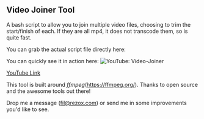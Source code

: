 ## Video Joiner Tool #

A bash script to allow you to join multiple video files, choosing to trim the start/finish of each. If they are all mp4, it does not transcode them, so is quite fast.

You can grab the actual script file directly here:

You can quickly see it in action here:
![YouTube: Video-Joiner](https://i9.ytimg.com/vi/bM7iZctYbbE/mq1.jpg?sqp=CNKy6_MF&rs=AOn4CLAUyPpq13kRHS5mvOdCM3T5pjwhdQ)

[YouTube Link](https://youtu.be/bM7iZctYbbE)

This tool is built around *ffmpeg*(https://ffmpeg.org/). Thanks to open source and the awesome tools out there!

Drop me a message (fil@rezox.com) or send me in some improvements you'd like to see.